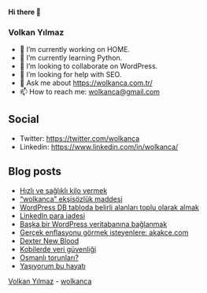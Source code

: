 #### Hi there 👋

### Volkan Yılmaz

- 🔭 I’m currently working on HOME.
- 🌱 I’m currently learning Python.
- 👯 I’m looking to collaborate on WordPress.
- 🤔 I’m looking for help with SEO.
- 💬 Ask me about https://wolkanca.com.tr/
- 📫 How to reach me: wolkanca@gmail.com

## Social
- Twitter: https://twitter.com/wolkanca
- Linkedin: https://www.linkedin.com/in/wolkanca/



## Blog posts
<!-- BLOG-POST-LIST:START -->
- [Hızlı ve sağlıklı kilo vermek](https://wolkanca.com.tr/hizli-ve-saglikli-kilo-vermek/)
- [“wolkanca” ekşisözlük maddesi](https://wolkanca.com.tr/wolkanca-eksisozluk-maddesi/)
- [WordPress DB tabloda belirli alanları toplu olarak almak](https://wolkanca.com.tr/wordpress-db-tabloda-belirli-alanlari-toplu-olarak-almak/)
- [LinkedIn para iadesi](https://wolkanca.com.tr/linkedin-para-iadesi/)
- [Başka bir WordPress veritabanına bağlanmak](https://wolkanca.com.tr/baska-bir-wordpress-veritabanina-baglanmak/)
- [Gerçek enflasyonu görmek isteyenlere: akakce.com](https://wolkanca.com.tr/gercek-enflasyonu-gormek-isteyenlere-akakce-com/)
- [Dexter New Blood](https://wolkanca.com.tr/dexter-new-blood/)
- [Kobilerde veri güvenliği](https://wolkanca.com.tr/kobilerde-veri-guvenligi/)
- [Osmanlı torunları?](https://wolkanca.com.tr/osmanli-torunlari/)
- [Yaşıyorum bu hayatı](https://wolkanca.com.tr/yasiyorum-bu-hayati/)
<!-- BLOG-POST-LIST:END -->


[Volkan Yılmaz](https://volkanyilmaz.com.tr/) - [wolkanca](https://wolkanca.com.tr/)
